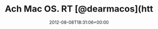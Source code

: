 ---
retweeted: false
source: <a href="http://itunes.apple.com/us/app/twitter/id409789998?mt=12" rel="nofollow">Twitter
  for Mac</a>
entities:
  hashtags: []
  symbols: []
  user_mentions:
  - name: dearmacos
    screen_name: dearmacos
    indices:
    - '15'
    - '25'
    id_str: '729162296'
    id: '729162296'
  urls:
  - url: http://t.co/PVWO691u
    expanded_url: http://tmblr.co/Z2d2guR08Vut
    display_url: tmblr.co/Z2d2guR08Vut
    indices:
    - '56'
    - '76'
display_text_range:
- '0'
- '76'
favorite_count: '0'
id_str: '233269117384290304'
truncated: false
retweet_count: '0'
id: '233269117384290304'
possibly_sensitive: false
created_at: Wed Aug 08 18:31:06 +0000 2012
favorited: false
full_text: 'Ach Mac OS. RT [@dearmacos](https://twitter.com/dearmacos): You need.
  You need to. Crop.'
lang: en
quote_url: http://tmblr.co/Z2d2guR08Vut
tags:
- pesos:twitter
date: '2012-08-08T18:31:06+00:00'
src: https://twitter.com/bascht/status/233269117384290304
original_url: https://twitter.com/bascht/status/233269117384290304
type: twitter_tweet
text: 'Ach Mac OS. RT [@dearmacos](https://twitter.com/dearmacos): You need. You need
  to. Crop.'
title: Ach Mac OS. RT [@dearmacos](htt

---